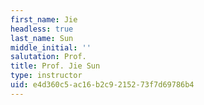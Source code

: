 ```yaml
---
first_name: Jie
headless: true
last_name: Sun
middle_initial: ''
salutation: Prof.
title: Prof. Jie Sun
type: instructor
uid: e4d360c5-ac16-b2c9-2152-73f7d69786b4
---
```

